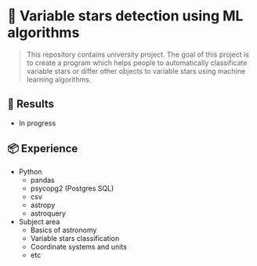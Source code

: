 # :star2: Variable stars detection using ML algorithms

> This repository contains university project. The goal of this project is to create a program which helps people to automatically classificate variable stars or differ other objects to variable stars using machine learning algorithms.

## 🚀 Results
- In progress

## 📦 Experience
- Python
    - pandas
    - psycopg2 (Postgres SQL)
    - csv
    - astropy
    - astroquery
- Subject area
    - Basics of astronomy
    - Variable stars classification
    - Coordinate systems and units
    - etc